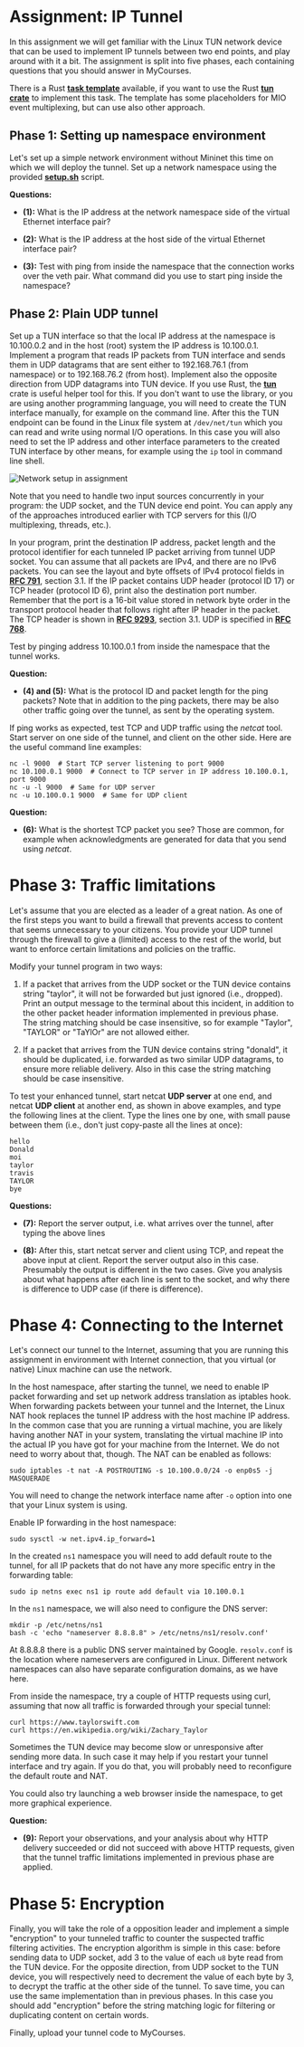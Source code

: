 ---
---

# Assignment: IP Tunnel

In this assignment we will get familiar with the Linux TUN network device that
can be used to implement IP tunnels between two end points, and play around with
it a bit. The assignment is split into five phases, each containing questions
that you should answer in MyCourses.

There is a Rust
**[task template](https://github.com/PasiSa/AdvancedNetworking/tree/main/assignments/task-tun)**
available, if you want to use the Rust **[tun crate](https://crates.io/crates/tun)**
to implement this task. The template has some placeholders for MIO event
multiplexing, but can use also other approach.

## Phase 1: Setting up namespace environment

Let's set up a simple network environment without Mininet this time on which we
will deploy the tunnel. Set up a network namespace using the provided
**[setup.sh](setup.sh)** script.

**Questions:**

- **(1):** What is the IP address at the network namespace side of the virtual
  Ethernet interface pair?

- **(2):** What is the IP address at the host side of the virtual Ethernet
  interface pair?

- **(3):** Test with ping from inside the namespace that the connection works
  over the veth pair. What command did you use to start ping inside the
  namespace?

## Phase 2: Plain UDP tunnel

Set up a TUN interface so that the local IP address at the namespace is
10.100.0.2 and in the host (root) system the IP address is 10.100.0.1. Implement
a program that reads IP packets from TUN interface and sends them in UDP
datagrams that are sent either to 192.168.76.1 (from namespace) or to
192.168.76.2 (from host). Implement also the opposite direction from UDP
datagrams into TUN device. If you use Rust, the
**[tun](https://crates.io/crates/tun)** crate is useful helper tool for this. If
you don't want to use the library, or you are using another programming
language, you will need to create the TUN interface manually, for example on the
command line. After this the TUN endpoint can be found in the Linux file system
at `/dev/net/tun` which you can read and write using normal I/O operations. In
this case you will also need to set the IP address and other interface
parameters to the created TUN interface by other means, for example using the
`ip` tool in command line shell.

![Network setup in assignment](/assignments/task-tun/namespaces.png "Network setup in assignment")

Note that you need to handle two input sources concurrently in your program: the
UDP socket, and the TUN device end point. You can apply any of the approaches
introduced earlier with TCP servers for this (I/O multiplexing, threads, etc.).

In your program, print the destination IP address, packet length and the
protocol identifier for each tunneled IP packet arriving from tunnel UDP socket.
You can assume that all packets are IPv4, and there are no IPv6 packets. You can
see the layout and byte offsets of IPv4 protocol fields in
**[RFC 791](https://datatracker.ietf.org/doc/html/rfc791)**, section 3.1.
If the IP packet contains UDP header (protocol ID 17) or TCP header (protocol ID
6), print also the destination port number. Remember that the port is a 16-bit
value stored in network byte order in the transport protocol header that follows
right after IP header in the packet. The TCP header is shown in
**[RFC 9293](https://datatracker.ietf.org/doc/html/rfc9293)**, section 3.1.
UDP is specified in **[RFC 768](https://datatracker.ietf.org/doc/html/rfc768)**.

Test by pinging address 10.100.0.1 from inside the namespace that the tunnel
works.

**Question:**

- **(4) and (5):** What is the protocol ID and packet length for the ping
  packets? Note that in addition to the ping packets, there may be also other
  traffic going over the tunnel, as sent by the operating system.

If ping works as expected, test TCP and UDP traffic using the _netcat_ tool.
Start server on one side of the tunnel, and client on the other side. Here are
the useful command line examples:

    nc -l 9000  # Start TCP server listening to port 9000
    nc 10.100.0.1 9000  # Connect to TCP server in IP address 10.100.0.1, port 9000
    nc -u -l 9000  # Same for UDP server
    nc -u 10.100.0.1 9000  # Same for UDP client

**Question:**

- **(6):** What is the shortest TCP packet you see? Those are common, for
  example when acknowledgments are generated for data that you send using
  _netcat_.

# Phase 3: Traffic limitations

Let's assume that you are elected as a leader of a great nation. As one of the
first steps you want to build a firewall that prevents access to content that
seems unnecessary to your citizens. You provide your UDP tunnel through the
firewall to give a (limited) access to the rest of the world, but want to
enforce certain limitations and policies on the traffic.

Modify your tunnel program in two ways:

1. If a packet that arrives from the UDP socket or the TUN device contains
   string "taylor", it will not be forwarded but just ignored (i.e., dropped).
   Print an output message to the terminal about this incident, in addition to
   the other packet header information implemented in previous phase. The string
   matching should be case insensitive, so for example "Taylor", "TAYLOR" or
   "TaYlOr" are not allowed either.

2. If a packet that arrives from the TUN device contains string "donald", it
   should be duplicated, i.e. forwarded as two similar UDP datagrams, to ensure
   more reliable delivery. Also in this case the string matching should be case
   insensitive.

To test your enhanced tunnel, start netcat **UDP server** at one end, and netcat
**UDP client** at another end, as shown in above examples, and type the
following lines at the client. Type the lines one by one, with small pause
between them (i.e., don't just copy-paste all the lines at once):

    hello
    Donald
    moi
    taylor
    travis
    TAYLOR
    bye

**Questions:**

- **(7):** Report the server output, i.e. what arrives over the tunnel, after
  typing the above lines

- **(8):** After this, start netcat server and client using TCP, and repeat the
  above input at client. Report the server output also in this case. Presumably
  the output is different in the two cases. Give you analysis about what happens
  after each line is sent to the socket, and why there is difference to UDP case
  (if there is difference).

# Phase 4: Connecting to the Internet

Let's connect our tunnel to the Internet, assuming that you are running this
assignment in environment with Internet connection, that you virtual (or native)
Linux machine can use the network.

In the host namespace, after starting the tunnel, we need to enable IP packet
forwarding and set up network address translation as iptables hook. When
forwarding packets between your tunnel and the Internet, the Linux NAT hook
replaces the tunnel IP address with the host machine IP address. In the common
case that you are running a virtual machine, you are likely having another NAT
in your system, translating the virtual machine IP into the actual IP you have
got for your machine from the Internet. We do not need to worry about that,
though. The NAT can be enabled as follows:

    sudo iptables -t nat -A POSTROUTING -s 10.100.0.0/24 -o enp0s5 -j MASQUERADE

You will need to change the network interface name after `-o` option into one
that your Linux system is using.

Enable IP forwarding in the host namespace:

    sudo sysctl -w net.ipv4.ip_forward=1

In the created `ns1` namespace you will need to add default route to the tunnel,
for all IP packets that do not have any more specific entry in the forwarding
table:

    sudo ip netns exec ns1 ip route add default via 10.100.0.1

In the `ns1` namespace, we will also need to configure the DNS server:

    mkdir -p /etc/netns/ns1
    bash -c 'echo "nameserver 8.8.8.8" > /etc/netns/ns1/resolv.conf'

At 8.8.8.8 there is a public DNS server maintained by Google. `resolv.conf` is
the location where nameservers are configured in Linux. Different network
namespaces can also have separate configuration domains, as we have here.

From inside the namespace, try a couple of HTTP requests using curl, assuming
that now all traffic is forwarded through your special tunnel:

    curl https://www.taylorswift.com
    curl https://en.wikipedia.org/wiki/Zachary_Taylor

Sometimes the TUN device may become slow or unresponsive after sending more
data. In such case it may help if you restart your tunnel interface and try
again. If you do that, you will probably need to reconfigure the default route
and NAT.

You could also try launching a web browser inside the namespace, to get more
graphical experience.

**Question:**

- **(9):** Report your observations, and your analysis about why HTTP delivery
  succeeded or did not succeed with above HTTP requests, given that the tunnel
  traffic limitations implemented in previous phase are applied.

# Phase 5: Encryption

Finally, you will take the role of a opposition leader and implement a simple
"encryption" to your tunneled traffic to counter the suspected traffic filtering
activities. The encryption algorithm is simple in this case: before sending data
to UDP socket, add 3 to the value of each `u8` byte read from the TUN device.
For the opposite direction, from UDP socket to the TUN device, you will
respectively need to decrement the value of each byte by 3, to decrypt the
traffic at the other side of the tunnel. To save time, you can use the same
implementation than in previous phases. In this case you should add "encryption"
before the string matching logic for filtering or duplicating content on certain
words.

Finally, upload your tunnel code to MyCourses.
